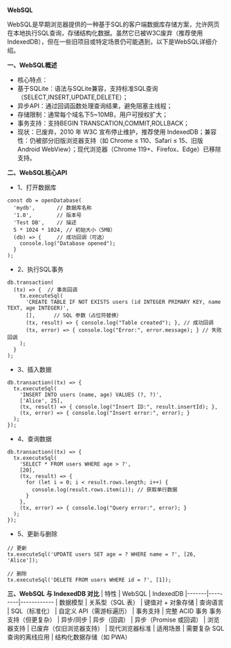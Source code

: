 **WebSQL**

WebSQL是早期浏览器提供的一种基于SQL的客户端数据库存储方案，允许网页在本地执行SQL查询，存储结构化数据。虽然它已被W3C废弃（推荐使用IndexedDB），但在一些旧项目或特定场景仍可能遇到，以下是WebSQL详细介绍。

**一、WebSQL概述**
- 核心特点：
- 基于SQLite：语法与SQLite兼容，支持标准SQL查询（SELECT,INSERT,UPDATE,DELETE）；
- 异步API：通过回调函数处理查询结果，避免阻塞主线程；
- 存储限制：通常每个域名下5~10MB，用户可授权扩大；
- 事务支持：支持BEGIN TRANSCATION,COMMIT,ROLLBACK；
- 现状：已废弃，2010 年 W3C 宣布停止维护，推荐使用 IndexedDB；兼容性：仍被部分旧版浏览器支持（如 Chrome ≤ 110、Safari ≤ 15、旧版 Android WebView）；现代浏览器（Chrome 119+、Firefox、Edge）已移除支持。

**二、WebSQL核心API**
- 1、打开数据库
```
const db = openDatabase(
  'mydb',       // 数据库名称
  '1.0',        // 版本号
  'Test DB',    // 描述
  5 * 1024 * 1024, // 初始大小（5MB）
  (db) => {     // 成功回调（可选）
    console.log("Database opened");
  }
);
```
- 2、执行SQL事务
```
db.transaction(
  (tx) => {  // 事务回调
    tx.executeSql(
      'CREATE TABLE IF NOT EXISTS users (id INTEGER PRIMARY KEY, name TEXT, age INTEGER)',
      [],      // SQL 参数（占位符替换）
      (tx, result) => { console.log("Table created"); }, // 成功回调
      (tx, error) => { console.log("Error:", error.message); } // 失败回调
    );
  }
);
```
- 3、插入数据
```
db.transaction((tx) => {
  tx.executeSql(
    'INSERT INTO users (name, age) VALUES (?, ?)',
    ['Alice', 25],
    (tx, result) => { console.log("Insert ID:", result.insertId); },
    (tx, error) => { console.log("Insert error:", error); }
  );
});
```
- 4、查询数据
```
db.transaction((tx) => {
  tx.executeSql(
    'SELECT * FROM users WHERE age > ?',
    [20],
    (tx, result) => {
      for (let i = 0; i < result.rows.length; i++) {
        console.log(result.rows.item(i)); // 获取单行数据
      }
    },
    (tx, error) => { console.log("Query error:", error); }
  );
});
```
- 5、更新与删除
```
// 更新
tx.executeSql('UPDATE users SET age = ? WHERE name = ?', [26, 'Alice']);

// 删除
tx.executeSql('DELETE FROM users WHERE id = ?', [1]);
```

**三、WebSQL 与 IndexedDB 对比**
| 特性	| WebSQL	| IndexedDB
|-------|---------|------------
| 数据模型	| 关系型（SQL 表）	| 键值对 + 对象存储
| 查询语言	| SQL（标准化）	| 自定义 API（需游标遍历）
| 事务支持	| 完整 ACID 事务	事务支持（但更复杂）
| 异步/同步	| 异步（回调）	| 异步（Promise 或回调）
| 浏览器支持	| 已废弃（仅旧浏览器支持）	| 现代浏览器标准
| 适用场景	| 需要复杂 SQL 查询的离线应用	| 结构化数据存储（如 PWA）
